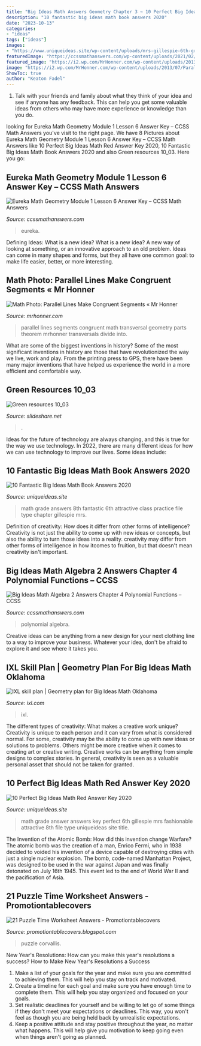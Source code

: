 ```yaml
---
title: "Big Ideas Math Answers Geometry Chapter 3 ~ 10 Perfect Big Ideas Math Red Answer Key 2020"
description: "10 fantastic big ideas math book answers 2020"
date: "2023-10-13"
categories:
- "ideas"
tags: ["ideas"]
images:
- "https://www.uniqueideas.site/wp-content/uploads/mrs-gillespie-6th-grade-math-page-2-4.jpg"
featuredImage: "https://ccssmathanswers.com/wp-content/uploads/2021/02/CaptureBig-Ideas-Math-Algebra-2-Answers-Chapter-4-Polynomial-Functions-4.2-Question-52.jpg"
featured_image: "https://i2.wp.com/MrHonner.com/wp-content/uploads/2013/07/Parallel-Lines-Congruent-Segments.jpg"
image: "https://i2.wp.com/MrHonner.com/wp-content/uploads/2013/07/Parallel-Lines-Congruent-Segments.jpg"
ShowToc: true
author: "Keaton Fadel"
---
```



1. Talk with your friends and family about what they think of your idea and see if anyone has any feedback. This can help you get some valuable ideas from others who may have more experience or knowledge than you do.

	

		
looking for Eureka Math Geometry Module 1 Lesson 6 Answer Key – CCSS Math Answers you've visit to the right page. We have 8 Pictures about Eureka Math Geometry Module 1 Lesson 6 Answer Key – CCSS Math Answers like 10 Perfect Big Ideas Math Red Answer Key 2020, 10 Fantastic Big Ideas Math Book Answers 2020 and also Green resources 10_03. Here you go:
		
    
## Eureka Math Geometry Module 1 Lesson 6 Answer Key – CCSS Math Answers

<img loading=lazy src="https://ccssmathanswers.com/wp-content/uploads/2021/04/Engage-NY-Math-Geometry-Module-1-Lesson-6-Example-Answer-Key-30-768x375.png" onerror="this.onerror=null;this.src='https://tse2.mm.bing.net/th?id=OIP.EARGrST5XW9zsn0dUWF4cgHaDn&amp;pid=15.1';" alt="Eureka Math Geometry Module 1 Lesson 6 Answer Key – CCSS Math Answers">

_Source: ccssmathanswers.com_

>eureka. 

	

Defining Ideas: What is a new idea?
What is a new idea? A new way of looking at something, or an innovative approach to an old problem. Ideas can come in many shapes and forms, but they all have one common goal: to make life easier, better, or more interesting.

    
## Math Photo: Parallel Lines Make Congruent Segments « Mr Honner

<img loading=lazy src="https://i2.wp.com/MrHonner.com/wp-content/uploads/2013/07/Parallel-Lines-Congruent-Segments.jpg" onerror="this.onerror=null;this.src='https://tse1.mm.bing.net/th?id=OIP.Ac-Rm2E6DyDI0au5e4bohwHaFj&amp;pid=15.1';" alt="Math Photo: Parallel Lines Make Congruent Segments « Mr Honner">

_Source: mrhonner.com_

>parallel lines segments congruent math transversal geometry parts theorem mrhonner transversals divide into. 

	

What are some of the biggest inventions in history?
Some of the most significant inventions in history are those that have revolutionized the way we live, work and play. From the printing press to GPS, there have been many major inventions that have helped us experience the world in a more efficient and comfortable way.

    
## Green Resources 10_03

<img loading=lazy src="https://image.slidesharecdn.com/greenresources1003-150323104214-conversion-gate01/95/green-resources-1003-3-638.jpg?cb=1427125373" onerror="this.onerror=null;this.src='https://tse4.mm.bing.net/th?id=OIP.KQ6ssjeqxhVozMLfykz-hwHaJl&amp;pid=15.1';" alt="Green resources 10_03">

_Source: slideshare.net_

>. 

	

Ideas for the future of technology are always changing, and this is true for the way we use technology. In 2022, there are many different ideas for how we can use technology to improve our lives. Some ideas include: 

    
## 10 Fantastic Big Ideas Math Book Answers 2020

<img loading=lazy src="https://www.uniqueideas.site/wp-content/uploads/mrs-gillespie-6th-grade-math-page-2-9.jpg" onerror="this.onerror=null;this.src='https://tse1.mm.bing.net/th?id=OIP.uq6UlFVVrYB6F-AM5ivcuwHaJ4&amp;pid=15.1';" alt="10 Fantastic Big Ideas Math Book Answers 2020">

_Source: uniqueideas.site_

>math grade answers 8th fantastic 6th attractive class practice file type chapter gillespie mrs. 

	

Definition of creativity: How does it differ from other forms of intelligence?
Creativity is not just the ability to come up with new ideas or concepts, but also the ability to turn those ideas into a reality. creativity may differ from other forms of intelligence in how itcomes to fruition, but that doesn't mean creativity isn't important.

    
## Big Ideas Math Algebra 2 Answers Chapter 4 Polynomial Functions – CCSS

<img loading=lazy src="https://ccssmathanswers.com/wp-content/uploads/2021/02/CaptureBig-Ideas-Math-Algebra-2-Answers-Chapter-4-Polynomial-Functions-4.2-Question-52.jpg" onerror="this.onerror=null;this.src='https://tse3.mm.bing.net/th?id=OIP.7QzHQFc8HgKm_klMSrC0cQAAAA&amp;pid=15.1';" alt="Big Ideas Math Algebra 2 Answers Chapter 4 Polynomial Functions – CCSS">

_Source: ccssmathanswers.com_

>polynomial algebra. 

	

Creative ideas can be anything from a new design for your next clothing line to a way to improve your business. Whatever your idea, don't be afraid to explore it and see where it takes you.

    
## IXL Skill Plan | Geometry Plan For Big Ideas Math Oklahoma

<img loading=lazy src="https://www.ixl.com/assets/skill-plans/individual-skill-plans/big-ideas-math-oklahoma-geometry.png" onerror="this.onerror=null;this.src='https://tse2.mm.bing.net/th?id=OIP.1jUYE5gGYtKCmQfDw7dATQAAAA&amp;pid=15.1';" alt="IXL skill plan | Geometry plan for Big Ideas Math Oklahoma">

_Source: ixl.com_

>ixl. 

	

The different types of creativity: What makes a creative work unique?
Creativity is unique to each person and it can vary from what is considered normal. For some, creativity may be the ability to come up with new ideas or solutions to problems. Others might be more creative when it comes to creating art or creative writing. Creative works can be anything from simple designs to complex stories. In general, creativity is seen as a valuable personal asset that should not be taken for granted.

    
## 10 Perfect Big Ideas Math Red Answer Key 2020

<img loading=lazy src="https://www.uniqueideas.site/wp-content/uploads/mrs-gillespie-6th-grade-math-page-2-4.jpg" onerror="this.onerror=null;this.src='https://tse1.mm.bing.net/th?id=OIP.tL3QEJObawrTfxR6e0-PTAHaJ4&amp;pid=15.1';" alt="10 Perfect Big Ideas Math Red Answer Key 2020">

_Source: uniqueideas.site_

>math grade answer answers key perfect 6th gillespie mrs fashionable attractive 8th file type uniqueideas site title. 

	

The Invention of the Atomic Bomb: How did this invention change Warfare?
The atomic bomb was the creation of a man, Enrico Fermi, who in 1938 decided to voided his invention of a device capable of destroying cities with just a single nuclear explosion. The bomb, code-named Manhattan Project, was designed to be used in the war against Japan and was finally detonated on July 16th 1945. This event led to the end of World War II and the pacification of Asia.

    
## 21 Puzzle Time Worksheet Answers - Promotiontablecovers

<img loading=lazy src="https://3.files.edl.io/ce0e/19/04/01/160517-962cf3c9-82b6-432e-8d11-74de355970c3.jpeg" onerror="this.onerror=null;this.src='https://tse3.mm.bing.net/th?id=OIP.c76q4FFA25yoS_1rt1pNggHaE4&amp;pid=15.1';" alt="21 Puzzle Time Worksheet Answers - Promotiontablecovers">

_Source: promotiontablecovers.blogspot.com_

>puzzle corvallis. 

	

New Year's Resolutions: How can you make this year's resolutions a success?
How to Make New Year's Resolutions a Success
1. Make a list of your goals for the year and make sure you are committed to achieving them. This will help you stay on track and motivated.
2. Create a timeline for each goal and make sure you have enough time to complete them. This will help you stay organized and focused on your goals.
3. Set realistic deadlines for yourself and be willing to let go of some things if they don't meet your expectations or deadlines. This way, you won't feel as though you are being held back by unrealistic expectations.
4. Keep a positive attitude and stay positive throughout the year, no matter what happens. This will help give you motivation to keep going even when things aren't going as planned.

